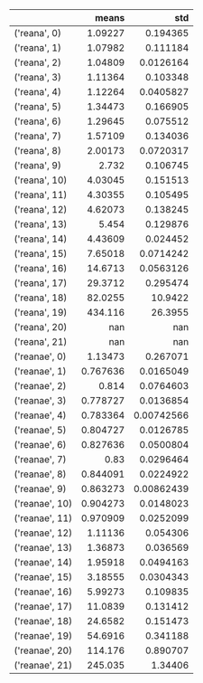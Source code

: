 |                |      means |          std |
|:---------------|-----------:|-------------:|
| ('reana', 0)   |   1.09227  |   0.194365   |
| ('reana', 1)   |   1.07982  |   0.111184   |
| ('reana', 2)   |   1.04809  |   0.0126164  |
| ('reana', 3)   |   1.11364  |   0.103348   |
| ('reana', 4)   |   1.12264  |   0.0405827  |
| ('reana', 5)   |   1.34473  |   0.166905   |
| ('reana', 6)   |   1.29645  |   0.075512   |
| ('reana', 7)   |   1.57109  |   0.134036   |
| ('reana', 8)   |   2.00173  |   0.0720317  |
| ('reana', 9)   |   2.732    |   0.106745   |
| ('reana', 10)  |   4.03045  |   0.151513   |
| ('reana', 11)  |   4.30355  |   0.105495   |
| ('reana', 12)  |   4.62073  |   0.138245   |
| ('reana', 13)  |   5.454    |   0.129876   |
| ('reana', 14)  |   4.43609  |   0.024452   |
| ('reana', 15)  |   7.65018  |   0.0714242  |
| ('reana', 16)  |  14.6713   |   0.0563126  |
| ('reana', 17)  |  29.3712   |   0.295474   |
| ('reana', 18)  |  82.0255   |  10.9422     |
| ('reana', 19)  | 434.116    |  26.3955     |
| ('reana', 20)  | nan        | nan          |
| ('reana', 21)  | nan        | nan          |
| ('reanae', 0)  |   1.13473  |   0.267071   |
| ('reanae', 1)  |   0.767636 |   0.0165049  |
| ('reanae', 2)  |   0.814    |   0.0764603  |
| ('reanae', 3)  |   0.778727 |   0.0136854  |
| ('reanae', 4)  |   0.783364 |   0.00742566 |
| ('reanae', 5)  |   0.804727 |   0.0126785  |
| ('reanae', 6)  |   0.827636 |   0.0500804  |
| ('reanae', 7)  |   0.83     |   0.0296464  |
| ('reanae', 8)  |   0.844091 |   0.0224922  |
| ('reanae', 9)  |   0.863273 |   0.00862439 |
| ('reanae', 10) |   0.904273 |   0.0148023  |
| ('reanae', 11) |   0.970909 |   0.0252099  |
| ('reanae', 12) |   1.11136  |   0.054306   |
| ('reanae', 13) |   1.36873  |   0.036569   |
| ('reanae', 14) |   1.95918  |   0.0494163  |
| ('reanae', 15) |   3.18555  |   0.0304343  |
| ('reanae', 16) |   5.99273  |   0.109835   |
| ('reanae', 17) |  11.0839   |   0.131412   |
| ('reanae', 18) |  24.6582   |   0.151473   |
| ('reanae', 19) |  54.6916   |   0.341188   |
| ('reanae', 20) | 114.176    |   0.890707   |
| ('reanae', 21) | 245.035    |   1.34406    |
